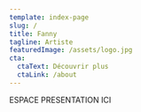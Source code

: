 ```yaml
---
template: index-page
slug: /
title: Fanny
tagline: Artiste
featuredImage: /assets/logo.jpg
cta:
  ctaText: Découvrir plus
  ctaLink: /about
---
```

ESPACE PRESENTATION ICI